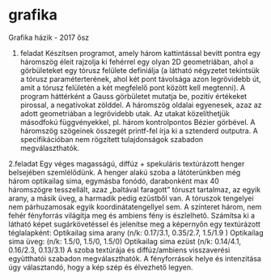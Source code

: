 # grafika
Grafika házik - 2017 ősz

1. feladat
Készítsen programot, amely három kattintással bevitt pontra egy háromszög éleit rajzolja ki fehérrel egy olyan 2D geometriában, ahol a görbületeket egy tórusz felülete definiálja (a látható négyzetet tekintsük a tórusz paraméterterének, ahol két pont távolsága azon legrövidebb út, amit a tórusz felületén a két megfelelő pont között kell megtenni). A program háttérként a Gauss görbületet mutatja be, pozitív értékeket pirossal, a negatívokat zölddel. A háromszög oldalai egyenesek, azaz az adott geometriában a legrövidebb utak. Az utakat közelíthetjük másodfokú függvényekkel, pl. három kontrolpontos Bézier görbével. 
A háromszög szögeinek összegét printf-fel írja ki a sztenderd outputra. 
A specifikációban nem rögzített tulajdonságok szabadon megválaszthatók.

2.feladat
Egy véges magasságú, diffúz + spekuláris textúrázott henger belsejében szemlélődünk. A henger alakú szoba a látóterünkben még három optikailag sima, egymásba fonódó, darabonként max 40 háromszögre tesszellált, azaz „baltával faragott” tóruszt tartalmaz, az egyik arany, a másik üveg, a harmadik pedig ezüstből van. A tóruszok tengelyei nem párhuzamosak egyik koordinátatengellyel sem. A színteret három, nem fehér fényforrás világítja meg és ambiens fény is észlelhető. Számítsa ki a látható képet sugárkövetéssel és jelenítse meg a képernyőn egy textúrázott téglalapként:
Optikailag sima arany (n/k: 0.17/3.1, 0.35/2.7, 1.5/1.9 )
Optikailag sima üveg: (n/k: 1.5/0, 1.5/0, 1.5/0)
Optikailag sima ezüst (n/k: 0.14/4.1, 0.16/2.3, 0.13/3.1)
A szoba textúrája és diffúz/ambiens visszaverési együtthatói szabadon megválaszthatók. A fényforrások helye és intenzitása úgy választandó, hogy a kép szép és élvezhető legyen.

